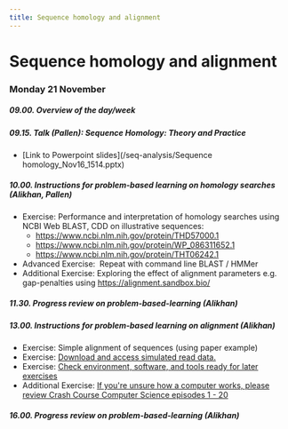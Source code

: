 ```yaml
---
title: Sequence homology and alignment
---
```


# Sequence homology and alignment

### Monday 21 November

##### 09.00. Overview of the day/week 

##### 09.15. Talk (Pallen):  *Sequence Homology: Theory and Practice*

- [Link to Powerpoint slides](/seq-analysis/Sequence homology_Nov16_1514.pptx)

##### 10.00. Instructions for problem-based learning on homology searches (Alikhan, Pallen)

- Exercise: Performance and interpretation of homology searches using NCBI Web BLAST, CDD on illustrative sequences:
  - <https://www.ncbi.nlm.nih.gov/protein/THD57000.1>
  - <https://www.ncbi.nlm.nih.gov/protein/WP_086311652.1> 
  - <https://www.ncbi.nlm.nih.gov/protein/THT06242.1> 
- Advanced Exercise:  Repeat with command line BLAST / HMMer
- Additional Exercise: Exploring the effect of alignment parameters e.g. gap-penalties using <https://alignment.sandbox.bio/>

##### 11.30. Progress review on problem-based-learning (Alikhan)

##### 13.00. Instructions for problem-based learning on alignment (Alikhan)

- Exercise: Simple alignment of sequences (using paper example)
- Exercise: [Download and access simulated read data.](/seq-analysis/download-simulated-data)
- Exercise: [Check environment, software, and tools ready for later exercises](/seq-analysis/installing)
- Additional Exercise: [If you're unsure how a computer works, please review Crash Course Computer Science episodes 1 - 20](https://www.youtube.com/watch?v=O5nskjZ_GoI&list=PL8dPuuaLjXtNlUrzyH5r6jN9ulIgZBpdo&index=2)

##### 16.00. Progress review on problem-based-learning (Alikhan)
